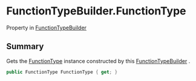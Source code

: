 # FunctionTypeBuilder.FunctionType

Property in [FunctionTypeBuilder](/docs/api/csharp/yarn.compiler.functiontypebuilder.md)

## Summary


Gets the  [FunctionType](yarn.compiler.functiontypebuilder.functiontype.md)  instance constructed by this
[FunctionTypeBuilder](yarn.compiler.functiontypebuilder.md) .


```csharp
public FunctionType FunctionType { get; }
```

